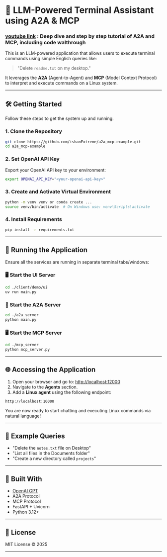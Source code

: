 
# 🧠 LLM-Powered Terminal Assistant using A2A & MCP

### [youtube link](https://youtu.be/nSjj1ZaNP2c) : Deep dive and step by step tutorial of A2A and MCP, including code walthrough

This is an LLM-powered application that allows users to execute terminal commands using simple English queries like:

> "Delete `readme.txt` on my desktop."

It leverages the **A2A** (Agent-to-Agent) and **MCP** (Model Context Protocol) to interpret and execute commands on a Linux system.

---

## 🛠️ Getting Started

Follow these steps to get the system up and running.

### 1. Clone the Repository

```bash
git clone https://github.com/ishanExtreme/a2a_mcp-example.git
cd a2a_mcp-example
```

### 2. Set OpenAI API Key

Export your OpenAI API key to your environment:

```bash
export OPENAI_API_KEY="<your-openai-api-key>"
```

### 3. Create and Activate Virtual Environment

```bash
python -m venv venv or conda create ...
source venv/bin/activate  # On Windows use: venv\Scripts\activate
```

### 4. Install Requirements

```bash
pip install -r requirements.txt
```

---

## 🧩 Running the Application

Ensure all the services are running in separate terminal tabs/windows:

### 🖥️ Start the UI Server

```bash
cd ./client/demo/ui
uv run main.py
```

### 🔁 Start the A2A Server

```bash
cd ./a2a_server
python main.py
```

### 🖥️ Start the MCP Server

```bash
cd ./mcp_server
python mcp_server.py
```

---

## 🌐 Accessing the Application

1. Open your browser and go to: [http://localhost:12000](http://localhost:12000)
2. Navigate to the **Agents** section.
3. Add a **Linux agent** using the following endpoint:

```
http://localhost:10000
```

You are now ready to start chatting and executing Linux commands via natural language!


---

## 🧪 Example Queries

- "Delete the `notes.txt` file on Desktop"
- "List all files in the Documents folder"
- "Create a new directory called `projects`"

---

## 🧠 Built With

- [OpenAI GPT](https://platform.openai.com/)
- A2A Protocol
- MCP Protocol
- FastAPI + Uvicorn
- Python 3.12+

---

## 📜 License

MIT License © 2025

---
